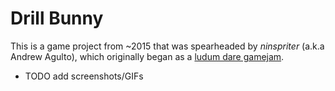 
# Drill Bunny

This is a game project from \~2015 that was spearheaded by *ninspriter* (a.k.a Andrew Agulto),
which originally began as a [ludum dare gamejam](https://stvr.itch.io/drill-bunny).

- TODO add screenshots/GIFs
